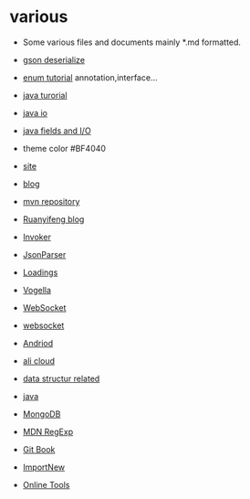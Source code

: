 # various
- Some various files and documents mainly *.md formatted.

- [gson deserialize](http://www.javacreed.com/gson-deserialiser-example/)
- [enum tutorial](https://docs.oracle.com/javase/tutorial/java/javaOO/enum.html) annotation,interface...
- [java turorial](http://www.tutorialspoint.com/java)
- [java io](http://www.tutorialspoint.com/java/java_files_io.htm)
- [java fields and I/O](http://www.cnblogs.com/oubo/archive/2012/01/06/2394638.html)
- theme color #BF4040
- [site](http://how2j.cn/?73)
- [blog](http://www.ruanyifeng.com/blog/)
- [mvn repository](http://mvnrepository.com/)
- [Ruanyifeng blog](http://www.ruanyifeng.com/blog/)
- [Invoker](http://www.invokergame.com/)
- [JsonParser](https://gac.codeplex.com/SourceControl/latest#Common/Source/Parsing/Json/ParsingJson_Parser.parser.txt)
- [Loadings](https://www.artstation.com/search?q=dota2&sorting=likes)
- [Vogella](http://www.vogella.com/tutorials/)
- [WebSocket](http://www.open-open.com/lib/view/open1428648292500.html)
- [websocket](https://www.ibm.com/developerworks/cn/java/j-lo-WebSocket/)
- [Andriod](https://developer.android.google.cn)
- [ali cloud](https://group.cnblogs.com/topic/76829.html)
- [data structur related](http://datastructur.es/sp16/)
- [java](http://www.runoob.com/java)
- [MongoDB](https://yq.aliyun.com/articles/53867)
- [MDN RegExp](https://developer.mozilla.org/zh-CN/docs/Web/JavaScript/Reference/Global_Objects/RegExp)
- [Git Book](https://git-scm.com/book/zh/v2)
- [ImportNew](http://www.importnew.com)
- [Online Tools](http://www.importnew.com/19858.html)
